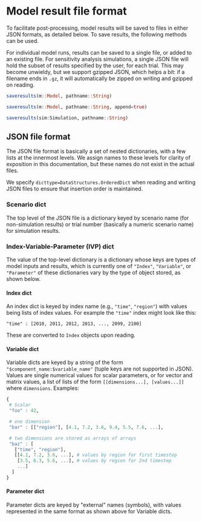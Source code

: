 # Model result file format

To facilitate post-processing, model results will be saved to files in either JSON formats, as detailed below. To save results, the following methods can be used.

For individual model runs, results can be saved to a single file, or added to an existing file. For sensitivity analysis simulations, a single JSON file will hold the subset 
of results specified by the user, for each trial. This may become
unwieldy, but we support gzipped JSON, which helps a bit: if a filename ends in 
`.gz`, it will automatically be zipped on writing and gzipped on reading.

```julia
saveresults(m::Model, pathname::String)

saveresults(m::Model, pathname::String, append=true)

saveresults(sim:Simulation, pathname::String)
```

## JSON file format

The JSON file format is basically a set of nested dictionaries, with a few lists at the innermost levels. We assign names to these levels for clarity of exposition in this documentation, but these names do not exist in the actual files.

We specify `dicttype=DataStructures.OrderedDict` when reading and writing JSON files to ensure that insertion order is maintained.

### Scenario dict
The top level of the JSON file is a dictionary keyed by scenario name (for non-simulation results) or trial number (basically a numeric scenario name) for simulation results.

### Index-Variable-Parameter (IVP) dict
The value of the top-level dictionary is a dictionary whose keys are types of model inputs and results, which is currently one of `"Index"`, `"Variable"`, or `"Parameter"` of these dictionaries vary by the type of object stored, as shown below.

#### Index dict

An index dict is keyed by index name (e.g., `"time"`, `"region"`) with values being lists of index values. For example the `"time"` index might look like this:

  `"time" : [2010, 2011, 2012, 2013, ..., 2099, 2100]`
  
These are converted to `Index` objects upon reading.

#### Variable dict

Variable dicts are keyed by a string of the form `"$component_name:$variable_name"` (tuple keys are not supported in JSON). Values are single numerical values for scalar parameters, or for vector and matrix values, a list of lists of the form `[[dimensions...], [values...]]` where `dimensions`. Examples:

```julia
{
 # Scalar
 "foo" : 42,

 # one dimension
 "bar" : [["region"], [4.1, 7.2, 3.6, 9.4, 5.5, 7.6, ...],

 # two dimensions are stored as arrays of arrays
 "baz" : [
   ["time", "region"], 
   [[4.1, 7.2, 3.6, ...], # values by region for first timestep
    [3.5, 6.3, 5.6, ...], # values by region for 2nd timestep
    ...]
  ]
}
```
  
#### Parameter dict

Parameter dicts are keyed by "external" names (symbols), with values represented in the same format as shown above for Variable dicts.


